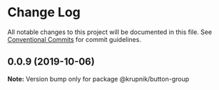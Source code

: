 # Change Log

All notable changes to this project will be documented in this file.
See [Conventional Commits](https://conventionalcommits.org) for commit guidelines.

## 0.0.9 (2019-10-06)

**Note:** Version bump only for package @krupnik/button-group
